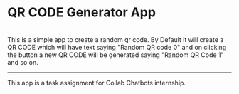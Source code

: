 <h1>QR CODE Generator App</h1>
<br>
This is a simple app to create a random qr code.
By Default it will create a QR CODE which will have text saying "Random QR code 0" and on clicking the button a new QR CODE will be generated saying "Random QR Code 1" and so on.
<hr>
This app is a task assignment for Collab Chatbots internship. 
